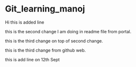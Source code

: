 # Git_learning_manoj
Hi this is added line

this is the second change I am doing in readme file from portal.

this is the third change on top of second change.

this is the third change from github web.

this is add line on 12th Sept
